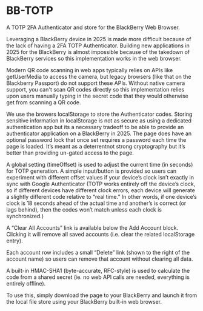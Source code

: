 # BB-TOTP
A TOTP 2FA Authenticator and store for the BlackBerry Web Browser.

Leveraging a BlackBerry device in 2025 is made more difficult because of the lack of having a 2FA TOTP Authenticator. Building new applications in 2025 for the BlackBerry is almost impossible because of the takedown of BlackBerry services so this implementation works in the web browser.

Modern QR code scanning in web apps typically relies on APIs like getUserMedia to access the camera, but legacy browsers (like that on the Blackberry Passport) do not support these APIs. Without native camera support, you can't scan QR codes directly so this implementation relies upon  users manually typing in the secret code that they would otherwise get from scanning a QR code.

We use the browers localStorage to store the Authenticator codes. Storing sensitive information in localStorage is not as secure as using a dedicated authentication app but its a necessary tradeoff to be able to provide an authenticator application on a BlackBerry in 2025. The page does have an optional password lock that once set requires a password each time the page is loaded. It’s meant as a deterrentnot strong cryptography but it’s better than providing un-gated access to the page.

A global setting (timeOffset) is used to adjust the current time (in seconds) for TOTP generation. A simple input/button is provided so users can experiment with different offset values if your device’s clock isn’t exactly in sync with Google Authenticator (TOTP works entirely off the device’s clock, so if different devices have different clock errors, each device will generate a slightly different code relative to “real time.” In other words, if one device’s clock is 18 seconds ahead of the actual time and another’s is correct (or lags behind), then the codes won’t match unless each clock is synchronized.)

A “Clear All Accounts” link is available below the Add Account block. Clicking it will remove all saved accounts (i.e. clear the related localStorage entry).

Each account row includes a small “Delete” link (shown to the right of the account name) so users can remove that account without clearing all data.

A  built-in HMAC-SHA1 (byte-accurate, RFC-style) is used to calculate the code from a shared secret (ie. no web API calls are needed, everything is entirely offline).

To use this, simply download the page to your BlackBerry and launch it from the local file store using your BlackBerry built-in web browser.


